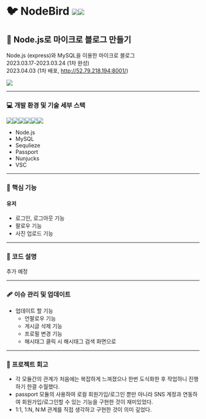 # :bird: NodeBird <img src="https://img.shields.io/badge/Node.js-339933?style=for-the-badge&logo=Node.js&logoColor=white"><img src="https://img.shields.io/badge/MySQL-4479A1?style=for-the-badge&logo=MySQL&logoColor=white">
## :tada: Node.js로 마이크로 블로그 만들기
Node.js (express)와 MySQL을 이용한 마이크로 블로그 <br>
2023.03.17-2023.03.24 (1차 완성) <br>
2023.04.03 (1차 배포, http://52.79.218.194:8001/) <br>

<img src="https://user-images.githubusercontent.com/119637883/229401936-aa4ac037-0924-4983-9bf7-7614d435a5aa.PNG"/> <br>

***

### :computer: 개발 환경 및 기술 세부 스택
<img src="https://img.shields.io/badge/Node.js-339933?style=for-the-badge&logo=Node.js&logoColor=white"><img src="https://img.shields.io/badge/MySQL-4479A1?style=for-the-badge&logo=MySQL&logoColor=white"><img src="https://img.shields.io/badge/Sequelize-52B0E7?style=for-the-badge&logo=Sequelize&logoColor=white"><img src="https://img.shields.io/badge/Passport-34E27A?style=for-the-badge&logo=Passport&logoColor=white"><img src="https://img.shields.io/badge/Nunjucks-1C4913?style=for-the-badge&logo=Nunjucks&logoColor=white"><img src="https://img.shields.io/badge/Visual Studio Code-007ACC?style=for-the-badge&logo=Visual Studio Code&logoColor=white"> <br>
* Node.js
* MySQL
* Sequlieze
* Passport
* Nunjucks
* VSC

***

### :wrench: 핵심 기능
#### 유저
* 로그인, 로그아웃 기능
* 팔로우 기능
* 사진 업로드 기능

***

### :bookmark: 코드 설명
추가 예정

***

### :adhesive_bandage: 이슈 관리 및 업데이트
* 업데이트 할 기능
  * 언팔로우 기능
  * 게시글 삭제 기능
  * 프로필 변경 기능
  * 해시태그 클릭 시 해시태그 검색 화면으로 

***

### :bell: 프로젝트 회고
* 각 모듈간의 관계가 처음에는 복잡하게 느껴졌으나 한번 도식화한 후 작업하니 진행하기 한결 수월했다.
* passport 모듈의 사용하여 로컬 회원가입/로그인 뿐만 아니라 SNS 계정과 연동하여 회원가입/로그인할 수 있는 기능을 구현한 것이 재미있었다.
* 1:1, 1:N, N:M 관계를 직접 생각하고 구현한 것이 의미 깊었다.
